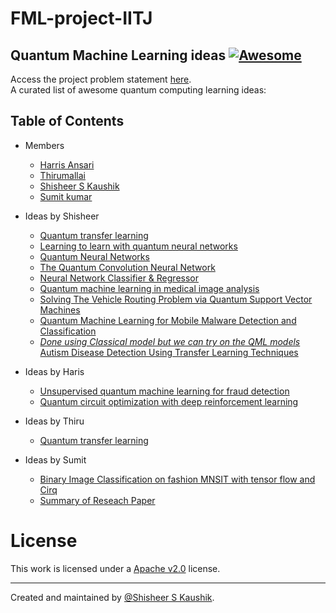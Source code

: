 # FML-project-IITJ
## Quantum Machine Learning ideas [![Awesome](https://cdn.rawgit.com/sindresorhus/awesome/d7305f38d29fed78fa85652e3a63e154dd8e8829/media/badge.svg)](https://github.com/sindresorhus/awesome)

Access the project problem statement [here](prompt/FML-project.pdf).\
A curated list of awesome quantum computing learning ideas:

## Table of Contents

<!-- MarkdownTOC depth=4 -->

- Members
    - [Harris Ansari](https://www.linkedin.com/in/haris-ansari-647861176/?originalSubdomain=in)
    - [Thirumallai](https://www.linkedin.com/in/m-thirumalai/?originalSubdomain=in)
    - [Shisheer S Kaushik](https://www.linkedin.com/in/shisheerkaushik24/)
    - [Sumit kumar](https://www.linkedin.com/in/sumit-kumar-690869195/)
  
- Ideas by Shisheer
    - [Quantum transfer learning](https://pennylane.ai/qml/demos/tutorial_quantum_transfer_learning)
    - [Learning to learn with quantum neural networks](https://pennylane.ai/qml/demos/learning2learn)
    - [Quantum Neural Networks](https://qiskit.org/ecosystem/machine-learning/tutorials/01_neural_networks.html)
    - [The Quantum Convolution Neural Network](https://qiskit.org/ecosystem/machine-learning/tutorials/11_quantum_convolutional_neural_networks.html)
    - [Neural Network Classifier & Regressor](https://qiskit.org/ecosystem/machine-learning/tutorials/02_neural_network_classifier_and_regressor.html)
    - [Quantum machine learning in medical image analysis](https://www.sciencedirect.com/science/article/pii/S0925231223000589)
    - [Solving The Vehicle Routing Problem via Quantum Support Vector Machines](https://inspirehep.net/literature/2686705)
    - [Quantum Machine Learning for Mobile Malware Detection and Classification](https://www.mdpi.com/2076-3417/12/23/12025#:~:text=The%20workflow%20of%20the%20proposed,provide%20explainability%20in%20terms%20of)
    - [*Done using Classical model but we can try on the QML models* Autism Disease Detection Using Transfer Learning Techniques](https://arxiv.org/ftp/arxiv/papers/2306/2306.00283.pdf)

- Ideas by Haris
    - [Unsupervised quantum machine learning for fraud detection](https://arxiv.org/abs/2208.01203)
    - [Quantum circuit optimization with deep reinforcement learning](https://arxiv.org/abs/2103.07585)
- Ideas by Thiru
    - [Quantum transfer learning](https://pennylane.ai/qml/demos/tutorial_quantum_transfer_learning)
- Ideas by Sumit
    - [Binary Image Classification on fashion MNSIT with tensor flow and Cirq](https://github.com/Jayshah25/Classification-on-Fashion-MNIST-with-TensorFlow-TensorFlow-Quantum-and-Cirq)
    - [Summary of Reseach Paper](prompt/summary_of_research_Autism.txt)
# License

This work is licensed under a [Apache v2.0](LICENSE) license.

<hr>

Created and maintained by [@Shisheer S Kaushik][1].

[1]: https://github.com/ShisheerKauhik24
